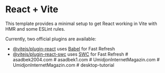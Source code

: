 # React + Vite

This template provides a minimal setup to get React working in Vite with HMR and some ESLint rules.

Currently, two official plugins are available:

- [@vitejs/plugin-react](https://github.com/vitejs/vite-plugin-react/blob/main/packages/plugin-react/README.md) uses [Babel](https://babeljs.io/) for Fast Refresh
- [@vitejs/plugin-react-swc](https://github.com/vitejs/vite-plugin-react-swc) uses [SWC](https://swc.rs/) for Fast Refresh
#   a s a d b e k 2 0 0 4 . c o m  
 #   a s a d b e k 1 . c o m  
 #   U m i d j o n I n t e r n e t M a g a z i n . c o m  
 #   U m i d j o n I n t e r n e t M a g a z i n . c o m  
 #   d e s k t o p - t u t o r i a l  
 